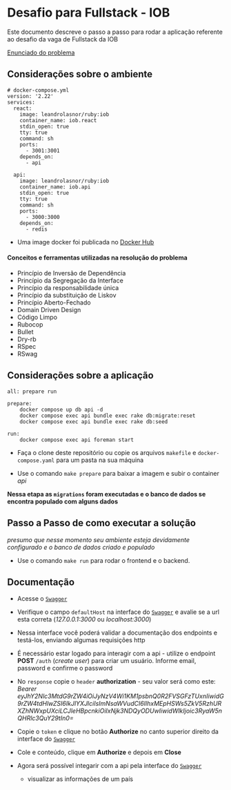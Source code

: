 # Desafio para Fullstack - IOB

Este documento descreve o passo a passo para rodar a aplicação referente ao desafio da vaga de Fullstack da IOB

[Enunciado do problema](https://drive.google.com/file/d/1ibXBWxRVvqlIs1NQSrmO7kUnfrSopz2z/view?usp=drive_link)


## Considerações sobre o ambiente

```
# docker-compose.yml
version: '2.22'
services:
  react:
    image: leandrolasnor/ruby:iob
    container_name: iob.react
    stdin_open: true
    tty: true
    command: sh
    ports:
      - 3001:3001
    depends_on:
      - api

  api:
    image: leandrolasnor/ruby:iob
    container_name: iob.api
    stdin_open: true
    tty: true
    command: sh
    ports:
      - 3000:3000
    depends_on:
      - redis
```

* Uma image docker foi publicada no [Docker Hub](https://hub.docker.com/layers/leandrolasnor/ruby/zrp/images/sha256-ce5bc45ff7c8721df11ff6fcc61a4e6a578ad314594f90a8af9904e4c4c9ee42?context=explore)

#### Conceitos e ferramentas utilizadas na resolução do problema
* Princípio de Inversão de Dependência
* Princípio da Segregação da Interface
* Princípio da responsabilidade única
* Princípio da substituição de Liskov
* Princípio Aberto-Fechado
* Domain Driven Design
* Código Limpo
* Rubocop
* Bullet
* Dry-rb
* RSpec
* RSwag

## Considerações sobre a aplicação

```
all: prepare run
 
prepare:
	docker compose up db api -d
	docker compose exec api bundle exec rake db:migrate:reset
	docker compose exec api bundle exec rake db:seed

run:
	docker compose exec api foreman start
```

* Faça o clone deste repositório ou copie os arquivos `makefile` e `docker-compose.yaml` para um pasta na sua máquina

* Use o comando `make prepare` para baixar a imagem e subir o container _api_

__Nessa etapa as `migrations` foram executadas e o banco de dados se encontra populado com alguns dados__

## Passo a Passo de como executar a solução

_presumo que nesse momento seu ambiente esteja devidamente configurado e o banco de dados criado e populado_

* Use o comando `make run` para rodar o frontend e o backend.

## Documentação

* Acesse o [`Swagger`](http://localhost:3000/api-docs)
* Verifique o campo `defaultHost` na interface do [`Swagger`](http://localhost:3000/api-docs) e avalie se a url esta correta (_127.0.0.1:3000_ ou _localhost:3000_)

* Nessa interface você poderá validar a documentação dos endpoints e testá-los, enviando algumas requisições http
* É necessário estar logado para interagir com a api - utilize o endpoint **POST** `/auth` (_create user_) para criar um usuário. Informe email, password e confirme o password
* No `response` copie o `header` **authorization** - seu valor será como este: *Bearer eyJhY2Nlc3MtdG9rZW4iOiJyNzV4Wi1KM1psbnQ0R2FVSGFzTUxnIiwidG9rZW4tdHlwZSI6IkJlYXJlciIsImNsaWVudCI6IlhxMEpHSWs5ZkV5RzhURXZhNWxpUXciLCJleHBpcnkiOiIxNjk3NDQyODUwIiwidWlkIjoic3RyaW5nQHRlc3QuY29tIn0=*
* Copie o `token` e clique no botão **Authorize** no canto superior direito da interface do [`Swagger`](http://localhost:3000/api-docs)
* Cole e conteúdo, clique em **Authorize** e depois em **Close**
* Agora será possível integarir com a api pela interface do [`Swagger`](http://localhost:3000/api-docs)

  - visualizar as informações de um país